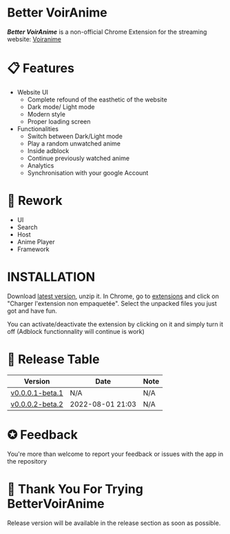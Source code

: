 # Better VoirAnime

___Better VoirAnime___  is a non-official Chrome Extension for the streaming website: [Voiranime](https://voiranime.com)

# 📋 Features
- Website UI
    - Complete refound of the easthetic of the website
    - Dark mode/ Light mode
    - Modern style
    - Proper loading screen
- Functionalities
    - Switch between Dark/Light mode
    - Play a random unwatched anime
    - Inside adblock
    - Continue previously watched anime
    - Analytics
    - Synchronisation with your google Account

# 🧰 Rework
- UI
- Search
- Host
- Anime Player
- Framework

# INSTALLATION

Download [latest version](), unzip it.
In Chrome, go to [extensions](chrome://extensions) and click on "Charger l'extension non empaquetée". Select the unpacked files you just got and have fun.

You can activate/deactivate the extension by clicking on it and simply turn it off (Adblock functionnality will continue is work)

# 📅 Release Table

 Version | Date | Note 
 --------|------|-----
 [v0.0.0.1-beta.1]()|N/A|N/A
 [v0.0.0.2-beta.2](https://github.com/Mallow-x/BetterVoirAnime/releases/tag/v0.0.0.2-beta.2)|2022-08-01 21:03|N/A

# ✪ Feedback
You're more than welcome to report your feedback or issues with the app in the repository

# 💟 Thank You For Trying BetterVoirAnime
Release version will be available in the release section as soon as possible.